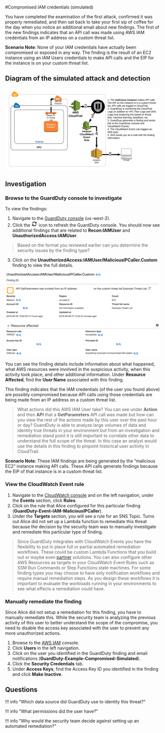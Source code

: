 #Compromised IAM credentials (simulated)

You have completed the examination of the first attack, confirmed it was properly remediated, and then sat back to take your first sip of coffee for the day when you notice an additional email about new findings. The first of the new findings indicates that an API call was made using AWS IAM credentials from an IP address on a custom threat list. 

**Scenario Note**: None of your IAM credentials have actually been compromised or exposed in any way. The finding is the result of an EC2 instance using an IAM Users credentials to make API calls and the EIP for the instance is on your custom threat list.

## Diagram of the simulated attack and detection

![Attack 2](images/attack2.png "Attack2")

## Investigation

### Browse to the GuardDuty console to investigate

To view the findings:

1.  Navigate to the [GuardDuty console](https://us-west-2.console.aws.amazon.com/guardduty/home?) (us-west-2). 
2.  Click the  ![Refresh](images/refreshicon.png "Refresh") icon to refresh the GuardDuty console. You should now see additional findings that are related to **Recon:IAMUser** and **UnauthorizedAccess:IAMUser**. 
> Based on the format you reviewed earlier can you determine the security issues by the finding type?

3.  Click on the **UnauthorizedAccess:IAMUser/MaliciousIPCaller.Custom** finding to view the full details. 

![GuardDuty Finding](images/screenshot10.png "GuardDuty Finding")

You can see the finding details include information about what happened, what AWS resources were involved in the suspicious activity, when this activity took place, and other additional information.  Under **Resource Affected**, find the **User Name** associated with this finding.

This finding indicates that the IAM credentials (of the user you found above) are possibly compromised because API calls using those credentials are being made from an IP address on a custom threat list.

> What actions did this AWS IAM User take? You can see under **Action** and then **API** that a **GetParameters** API call was made but how can you view the rest of the actions made by this user over the past hour or day?  GuardDuty is able to analyze large volumes of data and identity true threats in your environment but from an investigation and remediation stand point it is still important to correlate other data to understand the full scope of the threat.  In this case an analyst would use the details in this finding to pinpoint historical user activity in CloudTrail.

**Scenario Note**: These IAM findings are being generated by the “malicious EC2” instance making API calls. These API calls generate findings because the EIP of that instance is in a custom threat list.

### View the CloudWatch Event rule

1.	Navigate to the [CloudWatch console](https://us-west-2.console.aws.amazon.com/cloudwatch/home?) and on the left navigation, under the **Events** section, click **Rules**.
2.	Click on the rule that Alice configured for this particular finding (**GuardDuty-Event-IAM-MaliciousIPCaller**). 
3.	Under the **Targets** section, you will see a rule for an SNS Topic. Turns out Alice did not set up a Lambda function to remediate this threat because the decision by the security team was to manually investigate and remediate this particular type of finding. 

> Since GuardDuty integrates with CloudWatch Events you have the flexibility to put in place full or partial automated remediation workflows.  These could be custom Lambda Functions that you build out or maybe even [partner](https://aws.amazon.com/guardduty/resources/partners/) solutions.  You can also configure other AWS Resources as targets in your CloudWatch Event Rules such as SSM Run Commands or Step Functions state machines. For some finding types you may choose to have only notification workflows and require manual remediation steps. As you design these workflows it is important to evaluate the workloads running in your environments to see what effects a remediation could have.

### Manually remediate the finding

Since Alice did not setup a remediation for this finding, you have to manually remediate this.  While the security team is analyzing the previous activity of this user to better understand the scope of the compromise, you need to disable the access key associated with the user to prevent any more unauthorized actions.

1.  Browse to the [AWS IAM](https://console.aws.amazon.com/iam/home?region=us-west-2) console.
2.  Click **Users** in the left navigation.
3.  Click on the user you identified in the GuardDuty finding and email notifications (**GuardDuty-Example-Compromised-Simulated**).
4.  Click the **Security Credentials** tab.
5.  Under **Access Keys**, find the Access Key ID you identified in the finding and click **Make Inactive**. 

## Questions

!!! info "Which data source did GuardDuty use to identity this threat?"

!!! info "What permissions did the user have?"

!!! info "Why would the security team decide against setting up an automated remediation?"

